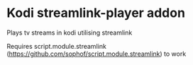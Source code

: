 # Kodi streamlink-player addon
Plays tv streams in kodi utilising streamlink

Requires script.module.streamlink (https://github.com/sophof/script.module.streamlink) to work
